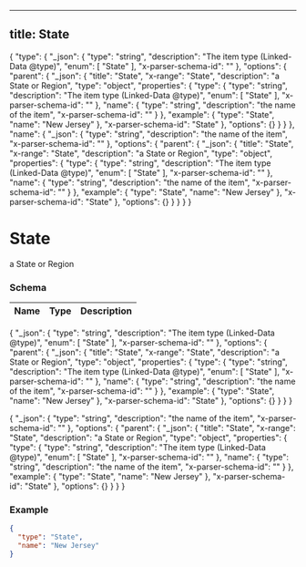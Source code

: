 

---
title: State
---

{
  "type": {
    "_json": {
      "type": "string",
      "description": "The item type (Linked-Data @type)",
      "enum": [
        "State"
      ],
      "x-parser-schema-id": "<anonymous-schema-610>"
    },
    "options": {
      "parent": {
        "_json": {
          "title": "State",
          "x-range": "State",
          "description": "a State or Region",
          "type": "object",
          "properties": {
            "type": {
              "type": "string",
              "description": "The item type (Linked-Data @type)",
              "enum": [
                "State"
              ],
              "x-parser-schema-id": "<anonymous-schema-610>"
            },
            "name": {
              "type": "string",
              "description": "the name of the item",
              "x-parser-schema-id": "<anonymous-schema-199>"
            }
          },
          "example": {
            "type": "State",
            "name": "New Jersey"
          },
          "x-parser-schema-id": "State"
        },
        "options": {}
      }
    }
  },
  "name": {
    "_json": {
      "type": "string",
      "description": "the name of the item",
      "x-parser-schema-id": "<anonymous-schema-199>"
    },
    "options": {
      "parent": {
        "_json": {
          "title": "State",
          "x-range": "State",
          "description": "a State or Region",
          "type": "object",
          "properties": {
            "type": {
              "type": "string",
              "description": "The item type (Linked-Data @type)",
              "enum": [
                "State"
              ],
              "x-parser-schema-id": "<anonymous-schema-610>"
            },
            "name": {
              "type": "string",
              "description": "the name of the item",
              "x-parser-schema-id": "<anonymous-schema-199>"
            }
          },
          "example": {
            "type": "State",
            "name": "New Jersey"
          },
          "x-parser-schema-id": "State"
        },
        "options": {}
      }
    }
  }
}


# State

a State or Region



### Schema

| Name | Type | Description |
|:-----| :--- | :---------- |

{
  "_json": {
    "type": "string",
    "description": "The item type (Linked-Data @type)",
    "enum": [
      "State"
    ],
    "x-parser-schema-id": "<anonymous-schema-610>"
  },
  "options": {
    "parent": {
      "_json": {
        "title": "State",
        "x-range": "State",
        "description": "a State or Region",
        "type": "object",
        "properties": {
          "type": {
            "type": "string",
            "description": "The item type (Linked-Data @type)",
            "enum": [
              "State"
            ],
            "x-parser-schema-id": "<anonymous-schema-610>"
          },
          "name": {
            "type": "string",
            "description": "the name of the item",
            "x-parser-schema-id": "<anonymous-schema-199>"
          }
        },
        "example": {
          "type": "State",
          "name": "New Jersey"
        },
        "x-parser-schema-id": "State"
      },
      "options": {}
    }
  }
}






{
  "_json": {
    "type": "string",
    "description": "the name of the item",
    "x-parser-schema-id": "<anonymous-schema-199>"
  },
  "options": {
    "parent": {
      "_json": {
        "title": "State",
        "x-range": "State",
        "description": "a State or Region",
        "type": "object",
        "properties": {
          "type": {
            "type": "string",
            "description": "The item type (Linked-Data @type)",
            "enum": [
              "State"
            ],
            "x-parser-schema-id": "<anonymous-schema-610>"
          },
          "name": {
            "type": "string",
            "description": "the name of the item",
            "x-parser-schema-id": "<anonymous-schema-199>"
          }
        },
        "example": {
          "type": "State",
          "name": "New Jersey"
        },
        "x-parser-schema-id": "State"
      },
      "options": {}
    }
  }
}










### Example

```json
{
  "type": "State",
  "name": "New Jersey"
}
```

